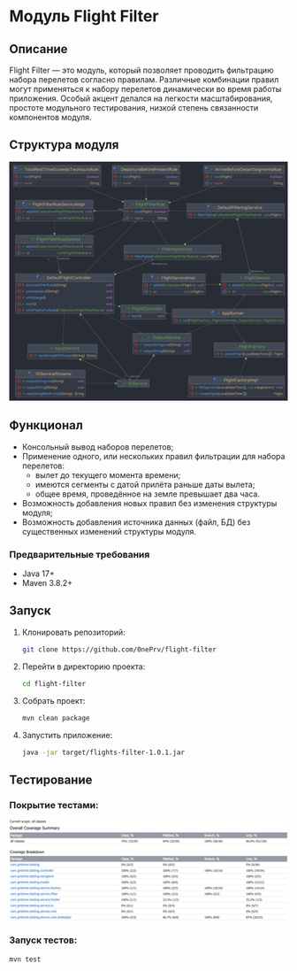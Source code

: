 # Модуль Flight Filter

## Описание
Flight Filter — это модуль, который позволяет проводить фильтрацию набора перелетов согласно правилам. Различные комбинации правил могут применяться к набору перелетов динамически во время работы приложения. Особый акцент делался на легкости масштабирования, простоте модульного тестирования, низкой степень связанности компонентов модуля.

## Структура модуля

![UML class diagram](.meta/classes.png)

## Функционал
- Консольный вывод наборов перелетов;
- Применение одного, или нескольких правил фильтрации для набора перелетов:
  - вылет до текущего момента времени;
  - имеются сегменты с датой прилёта раньше даты вылета;
  - общее время, проведённое на земле превышает два часа.
- Возможность добавления новых правил без изменения структуры модуля;
- Возможность добавления источника данных (файл, БД) без существенных изменений структуры модуля.

### Предварительные требования
- Java 17+
- Maven 3.8.2+

## Запуск
1. Клонировать репозиторий:
    ```sh
    git clone https://github.com/0nePrv/flight-filter
    ```
2. Перейти в директорию проекта:
    ```sh
    cd flight-filter
    ```
3. Собрать проект:
    ```sh
    mvn clean package
    ```
4. Запустить приложение:
    ```sh
    java -jar target/flights-filter-1.0.1.jar
    ```

## Тестирование
### Покрытие тестами:
![img.png](.meta/code-coverage.png)
### Запуск тестов:
```sh
mvn test
```

